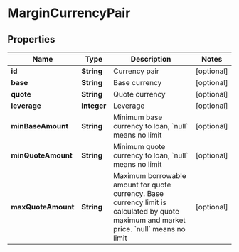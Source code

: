 
# MarginCurrencyPair

## Properties
Name | Type | Description | Notes
------------ | ------------- | ------------- | -------------
**id** | **String** | Currency pair |  [optional]
**base** | **String** | Base currency |  [optional]
**quote** | **String** | Quote currency |  [optional]
**leverage** | **Integer** | Leverage |  [optional]
**minBaseAmount** | **String** | Minimum base currency to loan, &#x60;null&#x60; means no limit |  [optional]
**minQuoteAmount** | **String** | Minimum quote currency to loan, &#x60;null&#x60; means no limit |  [optional]
**maxQuoteAmount** | **String** | Maximum borrowable amount for quote currency. Base currency limit is calculated by quote maximum and market price. &#x60;null&#x60; means no limit |  [optional]



